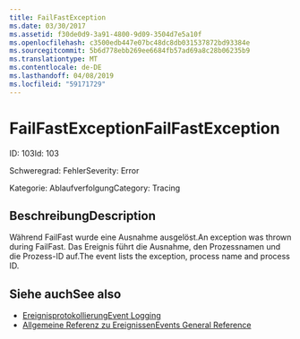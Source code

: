 ```yaml
---
title: FailFastException
ms.date: 03/30/2017
ms.assetid: f30de0d9-3a91-4800-9d09-3504d7e5a10f
ms.openlocfilehash: c3500edb447e07bc48dc8db031537872bd93384e
ms.sourcegitcommit: 5b6d778ebb269ee6684fb57ad69a8c28b06235b9
ms.translationtype: MT
ms.contentlocale: de-DE
ms.lasthandoff: 04/08/2019
ms.locfileid: "59171729"
---
```

# <a name="failfastexception"></a><span data-ttu-id="1a601-102">FailFastException</span><span class="sxs-lookup"><span data-stu-id="1a601-102">FailFastException</span></span>
<span data-ttu-id="1a601-103">ID: 103</span><span class="sxs-lookup"><span data-stu-id="1a601-103">Id: 103</span></span>  
  
 <span data-ttu-id="1a601-104">Schweregrad: Fehler</span><span class="sxs-lookup"><span data-stu-id="1a601-104">Severity: Error</span></span>  
  
 <span data-ttu-id="1a601-105">Kategorie: Ablaufverfolgung</span><span class="sxs-lookup"><span data-stu-id="1a601-105">Category: Tracing</span></span>  
  
## <a name="description"></a><span data-ttu-id="1a601-106">Beschreibung</span><span class="sxs-lookup"><span data-stu-id="1a601-106">Description</span></span>  
 <span data-ttu-id="1a601-107">Während FailFast wurde eine Ausnahme ausgelöst.</span><span class="sxs-lookup"><span data-stu-id="1a601-107">An exception was thrown during FailFast.</span></span> <span data-ttu-id="1a601-108">Das Ereignis führt die Ausnahme, den Prozessnamen und die Prozess-ID auf.</span><span class="sxs-lookup"><span data-stu-id="1a601-108">The event lists the exception, process name and process ID.</span></span>  
  
## <a name="see-also"></a><span data-ttu-id="1a601-109">Siehe auch</span><span class="sxs-lookup"><span data-stu-id="1a601-109">See also</span></span>

- [<span data-ttu-id="1a601-110">Ereignisprotokollierung</span><span class="sxs-lookup"><span data-stu-id="1a601-110">Event Logging</span></span>](../../../../../docs/framework/wcf/diagnostics/event-logging/index.md)
- [<span data-ttu-id="1a601-111">Allgemeine Referenz zu Ereignissen</span><span class="sxs-lookup"><span data-stu-id="1a601-111">Events General Reference</span></span>](../../../../../docs/framework/wcf/diagnostics/event-logging/events-general-reference.md)
